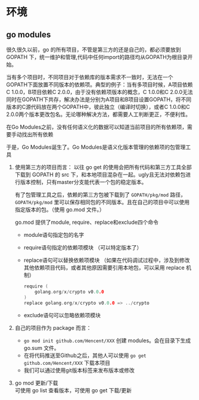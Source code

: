 # 环境

## go modules

很久很久以前，go 的所有项目，不管是第三方的还是自己的，都必须要放到 GOPATH 下，统一维护和管理,代码中任何import的路径均从GOPATH为根目录开始。  

当有多个项目时，不同项目对于依赖库的版本需求不一致时，无法在一个GOPATH下面放置不同版本的依赖项。典型的例子：当有多项目时候，A项目依赖C 1.0.0，B项目依赖C 2.0.0，由于没有依赖项版本的概念，C 1.0.0和C 2.0.0无法同时在GOPATH下共存，解决办法是分别为A项目和B项目设置GOPATH，将不同版本的C源代码放在两个GOPATH中，彼此独立（编译时切换），或者C 1.0.0和C 2.0.0两个版本更改包名。无论哪种解决方法，都需要人工判断更正，不便利性。  

在Go Modules之前，没有任何语义化的数据可以知道当前项目的所有依赖项，需要手动找出所有依赖  

于是，Go Modules诞生了。Go Modules是语义化版本管理的依赖项的包管理工具

1. 使用第三方的项目而言：
    以往 go get 的使用会把所有代码和第三方工具全部下载到 GOPATH 的 src 下，和本地项目混杂在一起。ugly且无法对依赖包进行版本控制，只有master分支能代表一个包的稳定版本。 
   
    有了包管理工具之后，依赖的第三方包被下载到了 `GOPATH/pkg/mod` 路径， `GOPATH/pkg/mod` 里可以保存相同包的不同版本。且在自己的项目中可以使用指定版本的包。（使用 go.mod 文件。）  
   
    go.mod 提供了module, require、replace和exclude四个命令  
   
   + module语句指定包的名字
   + require语句指定的依赖项模块 （可以特定版本了）
   + replace语句可以替换依赖项模块 （如果在代码调试过程中，涉及到修改其他依赖项目代码，或者其他原因需要引用本地包，可以采用 replace 机制）
     
     ```go
     require (
         golang.org/x/crypto v0.0.0
     )
     replace golang.org/x/crypto v0.0.0 => ../crypto
     ```
   + exclude语句可以忽略依赖项模块

2. 自己的项目作为 package 而言：
   
   + `go mod init github.com/Hencent/XXX` 创建 modules。会在目录下生成 go.sum 文件。
   + 在将代码推送至Github之后，其他人可以使用 `go get github.com/Hencent/XXX` 下载本项目
   + 我们可以通过使用git版本标签来发布版本或修改

3. go mod 更新/下载  
    可使用 go list 查看版本，可使用 go get 下载/更新